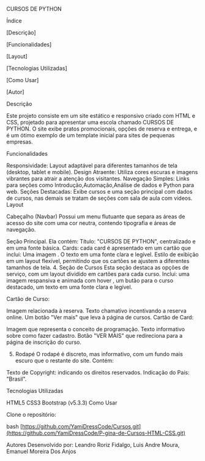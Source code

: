 CURSOS DE PYTHON

Índice

[Descrição]

[Funcionalidades]

[Layout]

[Tecnologias Utilizadas]

[Como Usar]

[Autor]

Descrição

Este projeto consiste em um site estático e responsivo criado com HTML e CSS, projetado para apresentar uma escola chamado CURSOS DE PYTHON. O site exibe pratos promocionais, opções de reserva e entrega, e é um ótimo exemplo de um template inicial para sites de pequenas empresas.

Funcionalidades

Responsividade: Layout adaptável para diferentes tamanhos de tela (desktop, tablet e mobile).
Design Atraente: Utiliza cores escuras e imagens vibrantes para atrair a atenção dos visitantes.
Navegação Simples: Links para seções como Introdução,Automação,Análise de dados e Python para web.
Seções Destacadas: Exibe cursos e uma seção principal com dados de cursos, nas demais se tratam de seções com sala de aula com videos.
Layout

Cabeçalho (Navbar) Possui um menu flutuante que separa as áreas de acesso do site com uma cor neutra, contendo tipografia e áreas de navegação.

Seção Principal. Ela contém:
Título: "CURSOS DE PYTHON", centralizado e em uma fonte básica. Cards: cada card é apresentado em um cartão que inclui: Uma imagem . O texto em uma fonte clara e legível. Estilo de exibição em um layout flexível, permitindo que os cartões se ajustem a diferentes tamanhos de tela. 4. Seção de Cursos Esta seção destaca as opções de serviço, com um layout dividido em cartões para cada curso. Inclui: uma imagem respansiva e animada com hover , um butão para o curso destacado, um texto em uma fonte clara e legível.

Cartão de Curso:

Imagem relacionada à reserva. Texto chamativo incentivando a reserva online. Um botão "Ver mais" que leva à página de cursos. Cartão de Card:

Imagem que representa o conceito de programação. Texto informativo sobre como fazer cadastro. Botão "VER MAIS" que redireciona para a página de inscrição do curso.

5. Rodapé O rodapé é discreto, mas informativo, com um fundo mais escuro que o restante do site. Contém:

Texto de Copyright: indicando os direitos reservados. Indicação do País: "Brasil".

Tecnologias Utilizadas

HTML5
CSS3
Bootstrap (v5.3.3)
Como Usar

Clone o repositório:

bash [https://github.com/YamiDressCode/Cursos.git](https://github.com/YamiDressCode/P-gina-de-Cursos-HTML-CSS.git)

Autores Desenvolvido por: Leandro Roriz Fidalgo, Luis Andre Moura, Emanuel Moreira Dos Anjos
